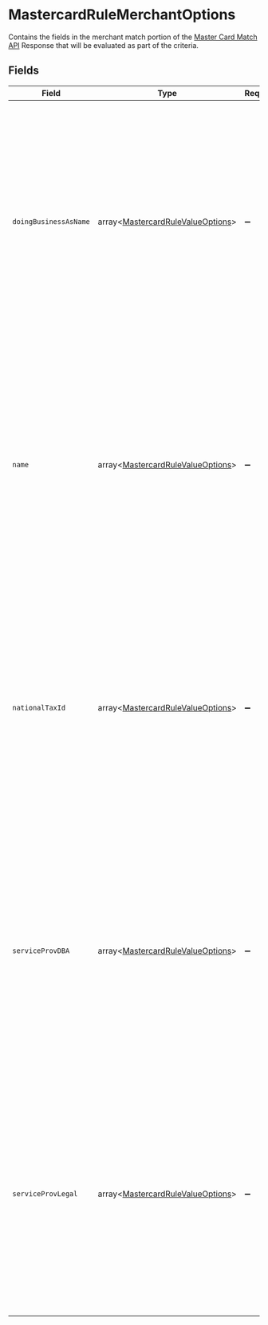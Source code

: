 # MastercardRuleMerchantOptions

Contains the fields in the merchant match portion of the [Master Card Match API](https://developer.mastercard.com/match/documentation/api-reference) Response that will be evaluated as part of the criteria.



## Fields

| Field                                                                                                                                                                                               | Type                                                                                                                                                                                                | Required                                                                                                                                                                                            | Description                                                                                                                                                                                         |
| --------------------------------------------------------------------------------------------------------------------------------------------------------------------------------------------------- | --------------------------------------------------------------------------------------------------------------------------------------------------------------------------------------------------- | --------------------------------------------------------------------------------------------------------------------------------------------------------------------------------------------------- | --------------------------------------------------------------------------------------------------------------------------------------------------------------------------------------------------- |
| `doingBusinessAsName`                                                                                                                                                                               | array<[MastercardRuleValueOptions](../../models/shared/MastercardRuleValueOptions.md)>                                                                                                              | :heavy_minus_sign:                                                                                                                                                                                  | The list of values to match for this specific field in the response from Master Card Match API.<br/><br/>*M00* represents No Match, *M01* represents a Partial Match and *M02* represents an Exact Match.<br/><br/> |
| `name`                                                                                                                                                                                              | array<[MastercardRuleValueOptions](../../models/shared/MastercardRuleValueOptions.md)>                                                                                                              | :heavy_minus_sign:                                                                                                                                                                                  | The list of values to match for this specific field in the response from Master Card Match API.<br/><br/>*M00* represents No Match, *M01* represents a Partial Match and *M02* represents an Exact Match.<br/><br/> |
| `nationalTaxId`                                                                                                                                                                                     | array<[MastercardRuleValueOptions](../../models/shared/MastercardRuleValueOptions.md)>                                                                                                              | :heavy_minus_sign:                                                                                                                                                                                  | The list of values to match for this specific field in the response from Master Card Match API.<br/><br/>*M00* represents No Match, *M01* represents a Partial Match and *M02* represents an Exact Match.<br/><br/> |
| `serviceProvDBA`                                                                                                                                                                                    | array<[MastercardRuleValueOptions](../../models/shared/MastercardRuleValueOptions.md)>                                                                                                              | :heavy_minus_sign:                                                                                                                                                                                  | The list of values to match for this specific field in the response from Master Card Match API.<br/><br/>*M00* represents No Match, *M01* represents a Partial Match and *M02* represents an Exact Match.<br/><br/> |
| `serviceProvLegal`                                                                                                                                                                                  | array<[MastercardRuleValueOptions](../../models/shared/MastercardRuleValueOptions.md)>                                                                                                              | :heavy_minus_sign:                                                                                                                                                                                  | The list of values to match for this specific field in the response from Master Card Match API.<br/><br/>*M00* represents No Match, *M01* represents a Partial Match and *M02* represents an Exact Match.<br/><br/> |